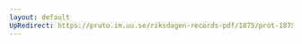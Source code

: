 ```yaml
---
layout: default
UpRedirect: https://pruto.im.uu.se/riksdagen-records-pdf/1875/prot-1875--ak--009.pdf
---
```

